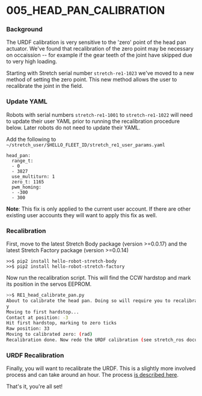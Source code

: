 # 005_HEAD_PAN_CALIBRATION

### **Background**

The URDF calibration is very sensitive to the 'zero' point of the head pan actuator. We've found that recalibration of the zero point may be necessary  on occaission -- for example if the gear teeth of the joint have skipped due to very high loading.

Starting with Stretch serial number `stretch-re1-1023` we've moved to a new method of setting the zero point. This new method allows the user to recalibrate the joint in the field.

### Update YAML

Robots with serial numbers `stretch-re1-1001` to `stretch-re1-1022` will need to update their user YAML prior to running the recalibration procedure below. Later robots do not need to update their YAML.

Add the following to `~/stretch_user/$HELLO_FLEET_ID/stretch_re1_user_params.yaml`

```
head_pan:
  range_t:
  - 0
  - 3827
  use_multiturn: 1
  zero_t: 1165
  pwm_homing:
  - -300
  - 300
```

**Note**: This fix is only applied to the current user account. If there are other existing user accounts they will want to apply this fix as well.

### Recalibration

First, move to the latest Stretch Body package (version >=0.0.17) and the latest Stretch Factory  package (version >=0.0.14)

```
>>$ pip2 install hello-robot-stretch-body
>>$ pip2 install hello-robot-stretch-factory
```

Now run the recalibration script. This will find the CCW hardstop and mark its position in the servos EEPROM.

```bash
>>$ RE1_head_calibrate_pan.py 
About to calibrate the head pan. Doing so will require you to recalibrated your URDF. Proceed (y/n)?
y
Moving to first hardstop...
Contact at position: -3
Hit first hardstop, marking to zero ticks
Raw position: 33
Moving to calibrated zero: (rad)
Recalibration done. Now redo the URDF calibration (see stretch_ros documentation)
```

### URDF Recalibration 

Finally, you will want to recalibrate the URDF. This is a slightly more involved process and can take around an hour. The process [is described here](https://github.com/hello-robot/stretch_ros/blob/master/stretch_calibration/README.md).

That's it, you're all set!

